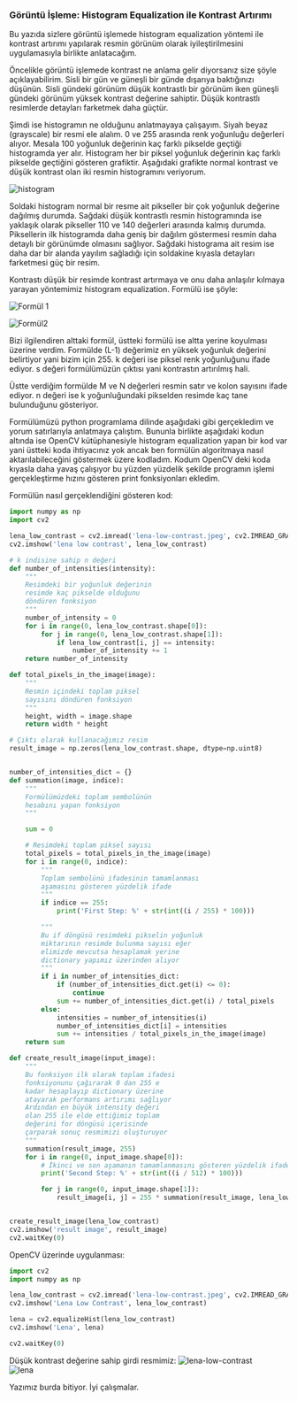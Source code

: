 ### Görüntü İşleme: Histogram Equalization ile Kontrast Artırımı
Bu yazıda sizlere görüntü işlemede histogram equalization yöntemi ile kontrast artırımı yapılarak resmin görünüm olarak iyileştirilmesini uygulamasıyla birlikte anlatacağım.

Öncelikle görüntü işlemede kontrast ne anlama gelir diyorsanız size şöyle açıklayabilirim. Sisli bir gün ve güneşli bir günde dışarıya baktığınızı düşünün. Sisli gündeki görünüm düşük kontrastlı bir görünüm iken güneşli gündeki görünüm yüksek kontrast değerine sahiptir. Düşük kontrastlı resimlerde detayları farketmek daha güçtür.

Şimdi ise histogramın ne olduğunu anlatmayaya çalışayım. Siyah beyaz (grayscale) bir resmi ele alalım. 0 ve 255 arasında renk yoğunluğu değerleri alıyor. Mesala 100 yoğunluk değerinin kaç farklı pikselde geçtiği histogramda yer alır. Histogram her bir piksel yoğunluk değerinin kaç farklı pikselde geçtiğini gösteren grafiktir. Aşağıdaki grafikte normal kontrast ve düşük kontrast olan iki resmin histogramını veriyorum.

![histogram](grafik.png)

Soldaki histogram normal bir resme ait pikseller bir çok yoğunluk değerine dağılmış durumda. Sağdaki düşük kontrastlı resmin histogramında ise yaklaşık olarak pikseller 110 ve 140 değerleri arasında kalmış durumda. Piksellerin ilk histogramda daha geniş bir dağılım göstermesi resmin daha detaylı bir görünümde olmasını sağlıyor. Sağdaki histograma ait resim ise daha dar bir alanda yayılım sağladığı için soldakine kıyasla detayları farketmesi güç bir resim.

Kontrastı düşük bir resimde kontrast artırmaya ve onu daha anlaşılır kılmaya yarayan yöntemimiz histogram equalization. Formülü ise şöyle:

![Formül 1](formul1.png)

![Formül2](formul2.png)

Bizi ilgilendiren alttaki formül, üstteki formülü ise altta yerine koyulması üzerine verdim. Formülde (L-1) değerimiz en yüksek yoğunluk değerini belirtiyor yani bizim için 255. k değeri ise piksel renk yoğunluğunu ifade ediyor. s değeri formülümüzün çıktısı yani kontrastın artırılmış hali.

Üstte verdiğim formülde M ve N değerleri resmin satır ve kolon sayısını ifade ediyor. n değeri ise k yoğunluğundaki pikselden resimde kaç tane bulunduğunu gösteriyor.

Formülümüzü python programlama dilinde aşağıdaki gibi gerçekledim ve yorum satırlarıyla anlatmaya çalıştım. Bununla birlikte aşağıdaki kodun altında ise OpenCV kütüphanesiyle histogram equalization yapan bir kod var yani üstteki koda ihtiyacınız yok ancak ben formülün algoritmaya nasıl aktarılabileceğini göstermek üzere kodladım. Kodum OpenCV deki koda kıyasla daha yavaş çalışıyor bu yüzden yüzdelik şekilde programın işlemi gerçekleştirme hızını gösteren print fonksiyonları ekledim.

Formülün nasıl gerçeklendiğini gösteren kod:
```py
import numpy as np
import cv2

lena_low_contrast = cv2.imread('lena-low-contrast.jpeg', cv2.IMREAD_GRAYSCALE)
cv2.imshow('lena low contrast', lena_low_contrast)

# k indisine sahip n değeri
def number_of_intensities(intensity):
    """
    Resimdeki bir yoğunluk değerinin 
    resimde kaç pikselde olduğunu
    döndüren fonksiyon
    """
    number_of_intensity = 0
    for i in range(0, lena_low_contrast.shape[0]):
        for j in range(0, lena_low_contrast.shape[1]):
            if lena_low_contrast[i, j] == intensity:
                number_of_intensity += 1
    return number_of_intensity

def total_pixels_in_the_image(image):
    """
    Resmin içindeki toplam piksel
    sayısını döndüren fonksiyon
    """
    height, width = image.shape
    return width * height

# Çıktı olarak kullanacağımız resim
result_image = np.zeros(lena_low_contrast.shape, dtype=np.uint8)


number_of_intensities_dict = {}
def summation(image, indice):
    """
    Formülümüzdeki toplam sembolünün
    hesabını yapan fonksiyon
    """

    sum = 0

    # Resimdeki toplam piksel sayısı
    total_pixels = total_pixels_in_the_image(image)
    for i in range(0, indice):
        """
        Toplam sembolünü ifadesinin tamamlanması 
        aşamasını gösteren yüzdelik ifade
        """
        if indice == 255:
            print('First Step: %' + str(int((i / 255) * 100)))

        """
        Bu if döngüsü resimdeki pikselin yoğunluk 
        miktarının resimde bulunma sayısı eğer
        elimizde mevcutsa hesaplamak yerine
        dictionary yapımız üzerinden alıyor
        """
        if i in number_of_intensities_dict:
            if (number_of_intensities_dict.get(i) <= 0):
                continue
            sum += number_of_intensities_dict.get(i) / total_pixels
        else:
            intensities = number_of_intensities(i)
            number_of_intensities_dict[i] = intensities
            sum += intensities / total_pixels_in_the_image(image)
    return sum

def create_result_image(input_image):
    """
    Bu fonksiyon ilk olarak toplam ifadesi
    fonksiyonunu çağırarak 0 dan 255 e 
    kadar hesaplayıp dictionary üzerine
    atayarak performans artırımı sağlıyor
    Ardından en büyük intensity değeri
    olan 255 ile elde ettiğimiz toplam
    değerini for döngüsü içerisinde
    çarparak sonuç resmimizi oluşturuyor
    """
    summation(result_image, 255)
    for i in range(0, input_image.shape[0]):
        # İkinci ve son aşamanın tamamlanmasını gösteren yüzdelik ifade
        print('Second Step: %' + str(int((i / 512) * 100)))

        for j in range(0, input_image.shape[1]):
            result_image[i, j] = 255 * summation(result_image, lena_low_contrast[i, j])


create_result_image(lena_low_contrast)
cv2.imshow('result image', result_image)
cv2.waitKey(0)
```

OpenCV üzerinde uygulanması:
```py
import cv2
import numpy as np

lena_low_contrast = cv2.imread('lena-low-contrast.jpeg', cv2.IMREAD_GRAYSCALE)
cv2.imshow('Lena Low Contrast', lena_low_contrast)

lena = cv2.equalizeHist(lena_low_contrast)
cv2.imshow('Lena', lena)

cv2.waitKey(0)
```

Düşük kontrast değerine sahip girdi resmimiz:
![lena-low-contrast](lena-low-contrast.png)
<br/>
![lena](lena.png)

Yazımız burda bitiyor. İyi çalışmalar.
